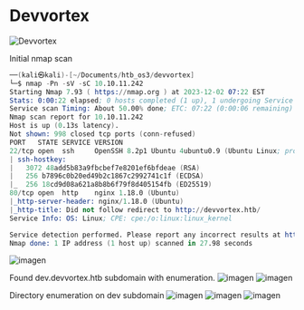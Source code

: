 # Devvortex
![Devvortex](https://github.com/PolGs/HTB-Open-Beta-Season-III/assets/19478700/c8f28c35-9ff8-4f1a-af51-b7013934aedb)

Initial nmap scan
```s
──(kali㉿kali)-[~/Documents/htb_os3/devvortex]
└─$ nmap -Pn -sV -sC 10.10.11.242 
Starting Nmap 7.93 ( https://nmap.org ) at 2023-12-02 07:22 EST
Stats: 0:00:22 elapsed; 0 hosts completed (1 up), 1 undergoing Service Scan
Service scan Timing: About 50.00% done; ETC: 07:22 (0:00:06 remaining)
Nmap scan report for 10.10.11.242
Host is up (0.13s latency).
Not shown: 998 closed tcp ports (conn-refused)
PORT   STATE SERVICE VERSION
22/tcp open  ssh     OpenSSH 8.2p1 Ubuntu 4ubuntu0.9 (Ubuntu Linux; protocol 2.0)
| ssh-hostkey: 
|   3072 48add5b83a9fbcbef7e8201ef6bfdeae (RSA)
|   256 b7896c0b20ed49b2c1867c2992741c1f (ECDSA)
|_  256 18cd9d08a621a8b8b6f79f8d405154fb (ED25519)
80/tcp open  http    nginx 1.18.0 (Ubuntu)
|_http-server-header: nginx/1.18.0 (Ubuntu)
|_http-title: Did not follow redirect to http://devvortex.htb/
Service Info: OS: Linux; CPE: cpe:/o:linux:linux_kernel

Service detection performed. Please report any incorrect results at https://nmap.org/submit/ .
Nmap done: 1 IP address (1 host up) scanned in 27.98 seconds
```


![imagen](https://github.com/PolGs/HTB-Open-Beta-Season-III/assets/19478700/badd88ee-3076-4613-b7d0-68c9609804d7)

Found dev.devvortex.htb subdomain with enumeration.
![imagen](https://github.com/PolGs/HTB-Open-Beta-Season-III/assets/19478700/7c2a69b4-6f6d-41f2-b044-2e1aa13afa9b)
![imagen](https://github.com/PolGs/HTB-Open-Beta-Season-III/assets/19478700/701bc573-5ad9-45c2-89bd-a08593f3ed10)


Directory enumeration on dev subdomain
![imagen](https://github.com/PolGs/HTB-Open-Beta-Season-III/assets/19478700/213eeafc-5770-4028-b4a3-c16a99d6cf63)
![imagen](https://github.com/PolGs/HTB-Open-Beta-Season-III/assets/19478700/b558310d-83f2-4601-ac23-ddc63aef1241)
![imagen](https://github.com/PolGs/HTB-Open-Beta-Season-III/assets/19478700/e7a5ee19-f346-4495-9014-11f3f12eb4e0)


